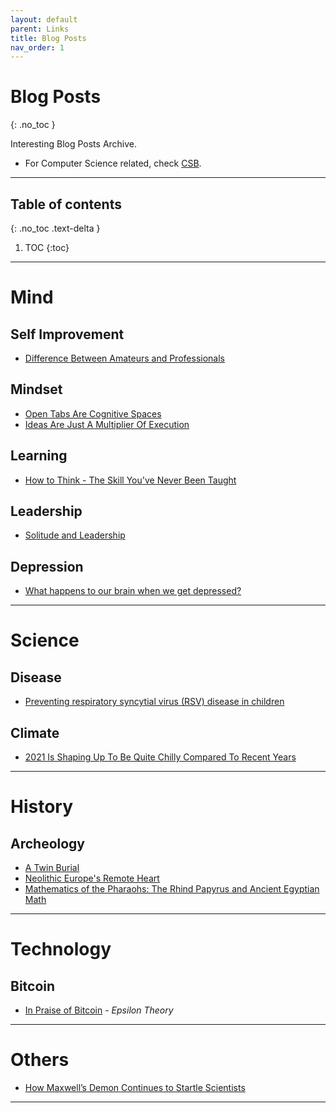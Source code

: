 ```yaml
---
layout: default
parent: Links
title: Blog Posts
nav_order: 1
---
```


#  Blog Posts
{: .no_toc }

Interesting Blog Posts Archive.

- For Computer Science related, check [CSB](../../../docs/links/blogCS).

---

## Table of contents
{: .no_toc .text-delta }

1. TOC
{:toc}

---

# Mind

## Self Improvement

- [Difference Between Amateurs and Professionals](https://fs.blog/2017/08/amateurs-professionals/)

## Mindset

- [Open Tabs Are Cognitive Spaces](https://rybakov.com/blog/open_tabs_are_cognitive_spaces/)
- [Ideas Are Just A Multiplier Of Execution](https://sive.rs/multiply)

## Learning

- [How to Think - The Skill You've Never Been Taught](https://fs.blog/2015/08/how-to-think/)

## Leadership

- [Solitude and Leadership](https://fs.blog/great-talks/solitude-and-leadership/)

## Depression

- [What happens to our brain when we get depressed?](https://thewalrus.ca/what-happens-to-our-brains-when-we-get-depressed/)

---

# Science

## Disease

- [Preventing respiratory syncytial virus (RSV) disease in children](https://science.sciencemag.org/content/372/6543/686)

## Climate

- [2021 Is Shaping Up To Be Quite Chilly Compared To Recent Years](https://www.discovermagazine.com/environment/2021-is-shaping-up-to-be-chilly-compared-to-recent-years)

---

# History

## Archeology

- [A Twin Burial](https://www.archaeology.org/issues/423-2105/digs/9602-digs-austria-twin-burial)
- [Neolithic Europe's Remote Heart](https://www.archaeology.org/issues/61-1301/features/327-scotland-orkney-neolithic-brodgar)
- [Mathematics of the Pharaohs: The Rhind Papyrus and Ancient Egyptian Math](https://www.ancient-origins.net/artifacts-ancient-writings/rhind-papyrus-0013004)

---

# Technology

## Bitcoin

- [In Praise of Bitcoin](https://www.epsilontheory.com/in-praise-of-bitcoin/) - *Epsilon Theory*

---

# Others

- [How Maxwell’s Demon Continues to Startle Scientists](https://www.quantamagazine.org/how-maxwells-demon-continues-to-startle-scientists-20210422/)

---
